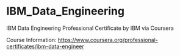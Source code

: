 # IBM_Data_Engineering
IBM Data Engineering Professional Certificate
by IBM via Coursera

Course Information: https://www.coursera.org/professional-certificates/ibm-data-engineer
